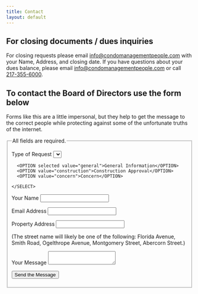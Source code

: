 ```yaml
---
title: Contact
layout: default
---
```


<h2>For closing documents / dues inquiries</h2>
<p>For closing requests please email <a href="mailto:info@condomanagementpeople.com">info@condomanagementpeople.com</a> with your Name, Address, and closing date. If you have questions about your dues balance, please email <a href="mailto:info@condomanagementpeople.com">info@condomanagementpeople.com</a> or call <a href="tel:217-355-6000">217-355-6000</a>.</p>

<h2>To contact the Board of Directors use the form below</h2>

<p>
  Forms like this are a little impersonal, but they help to 
  get the message to the correct people while protecting 
  against some of the unfortunate truths of the internet.
</p>

<!-- <form method="POST" action="mailto:edthedev@gmail.com?subject=Savannah Green HOA Contact Form Request" enctype="text/plain">
-->
<form method="POST" action="mailto:secretary@savannahgreenurbana.org?subject=Savannah Green HOA Contact Form Request" enctype="text/plain">
  <fieldset>
  <legend>
   All fields are required.
  </legend>

  <p>
    <label for="request-type">
    Type of Request
    </label>
    <SELECT size="1" name="request-type">

<!--
      <OPTGROUP label="To the President">
	  -->
      <OPTION selected value="general">General Information</OPTION>
      <OPTION value="construction">Construction Approval</OPTION>
      <OPTION value="concern">Concern</OPTION>
<!--
      </OPTGROUP>
	  -->
<!--
      <OPTGROUP label="To the Secretary">
      <OPTION value="dues">Dues Status Request</OPTION>
      </OPTGROUP>
	  -->

    </SELECT>
  </p>

  <p>
    <label for="name">
      Your Name
    </label>
    <input class="input-text" type="text" name="name" />
  </p>

  <p>
    <label for="email">
    Email Address
    </label>
    <input class="input-text" type="text" name="email" />
  </p>

  <p>
    <label for="property">
    Property Address
    </label>
    <input class="input-text" type="text" name="property" />
  </p>

  <p class="explanatory-text">
    (The street name will likely be one of the following:
    Florida Avenue,
    Smith Road,
    Ogelthrope Avenue,
    Montgomery Street,
    Abercorn Street.)
  </p>

  <p>
    <label for="message">
    Your Message
    </label>
    <textarea class="input-text" name="message"></textarea>
  </p>

  <p>
    <input class="submit" type="submit" value="Send the Message">
  </p>


  </fieldset>
</form>

